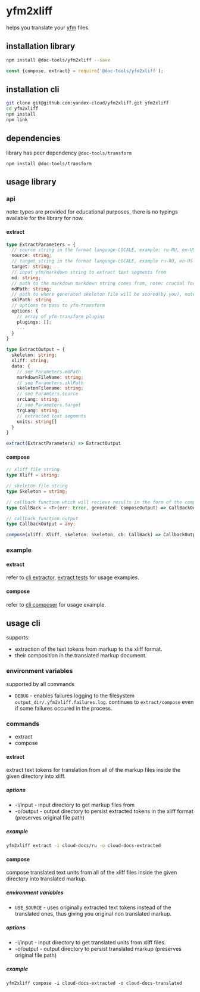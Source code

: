 # yfm2xliff
helps you translate your [yfm](https://ydocs.tech/en/) files.

## installation library
```bash
npm install @doc-tools/yfm2xliff --save
```

```typescript
const {compose, extract} = require('@doc-tools/yfm2xliff');
```

## installation cli
```bash
git clone git@github.com:yandex-cloud/yfm2xliff.git yfm2xliff
cd yfm2xliff
npm install
npm link
```

## dependencies
library has peer dependency `@doc-tools/transform`

```
npm install @doc-tools/transform
```

## usage library

### api

note: types are provided for educational purposes, there is no typings available for the library for now.

#### extract

```typescript
type ExtractParameters = {
  // source string in the format language-LOCALE, example: ru-RU, en-US
  source: string;
  // target string in the format language-LOCALE, example ru-RU, en-US
  target: string;
  // input yfm/markdown string to extract text segments from
  md: string;
  // path to the markdown markdown string comes from, note: crucial for valid xliff file generation
  mdPath: string;
  // path to where generated skeleton file will be stored(by you), note: crucial for valid xliff file generation
  sklPath: string
  // options to pass to yfm-transform
  options: {
    // array of yfm-transform plugins
    plugings: [];
    ...
  }
}

type ExtractOutput = {
  skeleton: string;
  xliff: string;
  data: {
    // see Parameters.mdPath
    markdownFileName: string;
    // see Parameters.sklPath
    skeletonFilename: string;
    // see Paramters.source
    srcLang: string;
    // see Parameters.target
    trgLang: string;
    // extracted text segments
    units: string[]
  }
}

extract(ExtractParameters) => ExtractOutput
```

#### compose

```typescript
// xliff file string
type Xliff = string;

// skeleton file string
type Skeleton = string;

// callback function which will recieve results in the form of the composed markdown/yfm file string
type CallBack = <T>(err: Error, generated: ComposeOutput) => CallBackOutput

// callback function output
type CallbackOutput = any;

compose(xliff: Xliff, skeleton: Skeleton, cb: CallBack) => CallbackOutput
```

### example

#### extract

refer to [cli extractor](cmd/extractor.js), [extract tests](__tests__/extract/units.js) for usage examples.

#### compose

refer to [cli composer](cmd/composer.js) for usage example.

## usage cli
supports:
  * extraction of the text tokens from markup to the xliff format.
  * their composition in the translated markup document.

### environment variables
supported by all commands

* `DEBUG` - enables failures logging to the filesystem
            `output_dir/.yfm2xliff.failures.log`.
            continues to `extract/compose` even if some failures occured in the process.

### commands
* extract
* compose

#### extract
extract text tokens for translation from all of the markup files inside the given directory into xliff.

##### options
* -i/input - input directory to get markup files from
* -o/output - output directory to persist extracted tokens in the xliff format (preserves original file path)

##### example
```bash
yfm2xliff extract -i cloud-docs/ru -o cloud-docs-extracted
```

#### compose
compose translated text units from all of the xliff files inside the given directory into translated markup.

##### environment variables
* `USE_SOURCE` - uses originally extracted text tokens instead of the translated ones, thus giving you original non translated markup.

##### options
* -i/input - input directory to get translated units from xliff files.
* -o/output - output directory to persist translated markup (preserves original file path)

##### example
```
yfm2xliff compose -i cloud-docs-extracted -o cloud-docs-translated
```
